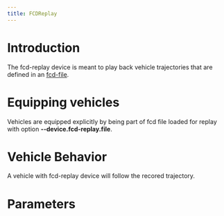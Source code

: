 ```yaml
---
title: FCDReplay
---
```


# Introduction

The fcd-replay device is meant to play back vehicle trajectories that are
defined in an [fcd-file](Output/FCDOutput.md).

# Equipping vehicles

Vehicles are equipped explicitly by being part of fcd file loaded for replay
with option **--device.fcd-replay.file**.

# Vehicle Behavior
A vehicle with fcd-replay device will follow the recored trajectory.

# Parameters

